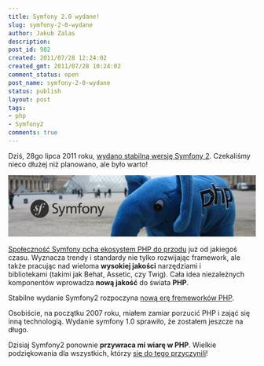 ```yaml
---
title: Symfony 2.0 wydane!
slug: symfony-2-0-wydane
author: Jakub Zalas
description: 
post_id: 982
created: 2011/07/28 12:24:02
created_gmt: 2011/07/28 10:24:02
comment_status: open
post_name: symfony-2-0-wydane
status: publish
layout: post
tags:
- php
- Symfony2
comments: true
---
```


Dziś, 28go lipca 2011 roku, [wydano stabilną wersję Symfony 2](http://symfony.com/blog/symfony-2-0). Czekaliśmy nieco dłużej niż planowano, ale było warto!

<div class="text-center">
    <img src="/uploads/wp/2011/07/symfonylab-header.png" title="ElePHPant w Paryżu" alt="ElePHPant w Paryżu" class="img-responsive" />
</div>

[Społeczność Symfony pcha ekosystem PHP do przodu](http://pooteeweet.org/blog/0/1915) już od jakiegoś czasu. Wyznacza trendy i standardy nie tylko rozwijając framework, ale także pracując nad wieloma **wysokiej jakości** narzędziami i bibliotekami (takimi jak Behat, Assetic, czy Twig). Cała idea niezależnych komponentów wprowadza **nową jakość** do świata **PHP**.

Stabilne wydanie Symfony2 rozpoczyna [nową erę fremeworków PHP](http://blog.webspecies.co.uk/2011-05-23/the-new-era-of-php-frameworks.html).

Osobiście, na początku 2007 roku, miałem zamiar porzucić PHP i zająć się inną technologią. Wydanie symfony 1.0 sprawiło, że zostałem jeszcze na długo.

Dzisiaj Symfony2 ponownie **przywraca mi wiarę w PHP**. Wielkie podziękowania dla wszystkich, którzy [się do tego przyczynili](http://symfony.com/contributors)!
